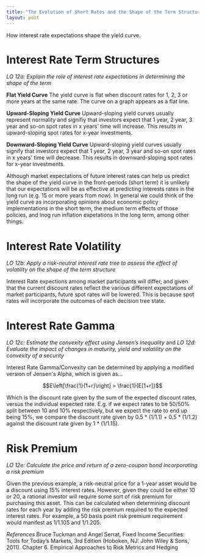 ```yaml
---
title: "The Evolution of Short Rates and the Shape of the Term Structure"
layout: post
---
```

How interest rate expectations shape the yield curve.

# Interest Rate Term Structures
*LO 12a: Explain the role of interest rate expectations in determining the shape of the term*

**Flat Yield Curve**
The yield curve is flat when discount rates for 1, 2, 3 or more years at the same rate. The curve on a graph appears as a flat line.

**Upward-Sloping Yield Curve** 
Upward-sloping yield curves usually represent normality and signifiy that investors expect that 1 year, 2 year, 3 year and so-on spot rates in x years' time will increase. This results in upward-sloping spot rates for x-year investments. 

**Downward-Sloping Yield Curve**
Upward-sloping yield curves usually signify that investors expect that 1 year, 2 year, 3 year and so-on spot rates in x years' time will decrease. This results in downward-sloping spot rates for x-year investments. 

Although market expectations of future interest rates can help us predict the shape of the yield curve in the front-periods (short term) it is unlikely that our expectations will be as effective at predicting interests rates in the long run (e.g. 15 or more years from now). In general we could think of the yield curve as incorporating opinions about economic policy implementations in the short term, the medium term effects of those policies, and lnog run inflation expetations in the long term, among other things.

# Interest Rate Volatility
*LO 12b: Apply a risk-neutral interest rate tree to assess the effect of volatility on the shape of the term structure*

Interest Rate expections among market participants will differ, and given that the current discount rates reflect the various different expectations of market participants, future spot rates will be lowered. This is because spot rates will incorporate the outcomes of each decision tree state.

# Interest Rate Gamma
*LO 12c: Estimate the convexity effect using Jensen’s inequality* and *LO 12d: Evaluate the impact of changes in maturity, yield and volatility on the convexity of a security*

Interest Rate Gamma/Convexity can be determined by applying a modified version of Jensen's Alpha, which is given as...

$$E\left[\frac{1}{1+r}\right] > \frac{1}{E[1+r]}$$

Which is the discount rate given by the sum of the expected discount rates, versus the individual expected rate. E.g. if we expect rates to be 50/50% split between 10 and 10% respectively, but we expect the rate to end up being 15%, we compare the discount rate given by 0.5 * (1/1.1) + 0.5 * (1/1.2) against the discount rate given by 1 * (1/1.15).

# Risk Premium
*LO 12e: Calculate the price and return of a zero-coupon bond incorporating a risk premium*

Given the previous example, a risk-neutral price for a 1-year asset would be a discount using 15% interest rates. However, given they could be either 10 or 20, a rational investor will require some sort of risk premium for purchasing this asset. This can be calculated when determining discount rates for each year by adding the risk premium required to the expected interest rates. For example, a 50 basis point risk premium requirement would manifest as 1/1.105 and 1/1.205.

_References_
Bruce Tuckman and Angel Serrat, Fixed Income Securities: Tools for Today’s Markets, 3rd Edition (Hoboken,
NJ: John Wiley & Sons, 2011). Chapter 6. Empirical Approaches to Risk Metrics and Hedging
